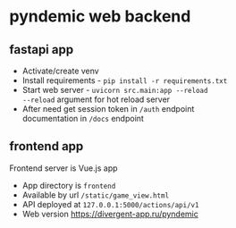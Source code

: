 # pyndemic web backend
## fastapi app
* Activate/create venv 
* Install requirements - `pip install -r requirements.txt`
* Start web server - `uvicorn src.main:app --reload`  
`--reload` argument for hot reload server
* After need get session token in `/auth` endpoint  
documentation in `/docs` endpoint

## frontend app
Frontend server is Vue.js app
* App directory is `frontend`
* Available by url `/static/game_view.html`
* API deployed at `127.0.0.1:5000/actions/api/v1`
* Web version https://divergent-app.ru/pyndemic


